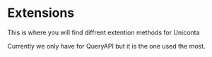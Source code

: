 # Extensions
This is where you will find diffrent extention methods for Uniconta

Currently we only have for QueryAPI but it is the one used the most.

